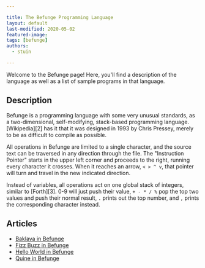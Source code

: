 ```yaml
---

title: The Befunge Programming Language
layout: default
last-modified: 2020-05-02
featured-image:
tags: [befunge]
authors:
  - stuin

---
```


Welcome to the Befunge page! Here, you'll find a description of the language as well as a list of sample programs in that language.

## Description

Befunge is a programming language with some very unusual standards, as a two-dimensional, self-modifying, stack-based programming language. [Wikipedia][2] has it that it was designed in 1993 by Chris Pressey, merely to be as difficult to compile as possible.

All operations in Befunge are limited to a single character, and the source text can be traversed in any direction through the file. The "Instruction Pointer" starts in the upper left corner and proceeds to the right, running every character it crosses. When it reaches an arrow, `< > ^ v`, that pointer will turn and travel in the new indicated direction.

Instead of variables, all operations act on one global stack of integers, similar to [Forth][3]. 0-9 will just push their value, `+ - * / %` pop the top two values and push their normal result, `.` prints out the top number, and `,` prints the corresponding character instead.


## Articles

- [Baklava in Befunge](https://sampleprograms.io/projects/baklava/befunge)
- [Fizz Buzz in Befunge](https://sampleprograms.io/projects/fizz-buzz/befunge)
- [Hello World in Befunge](https://sampleprograms.io/projects/hello-world/befunge)
- [Quine in Befunge](https://sampleprograms.io/projects/quine/befunge)